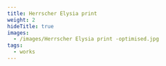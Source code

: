 ```yaml
---
title: Herrscher Elysia print
weight: 2
hideTitle: true
images:
  - /images/Herrscher Elysia print -optimised.jpg
tags:
  - works
---
```

